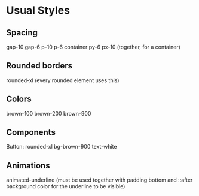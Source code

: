 # Usual Styles
## Spacing
gap-10
gap-6
p-10
p-6
container py-6 px-10 (together, for a container)

## Rounded borders
rounded-xl (every rounded element uses this)

## Colors
brown-100
brown-200
brown-900

## Components
Button: rounded-xl bg-brown-900 text-white

## Animations
animated-underline (must be used together with padding bottom and ::after background color for the underline to be visible)